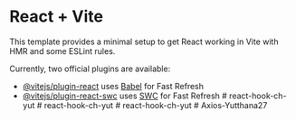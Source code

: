 # React + Vite

This template provides a minimal setup to get React working in Vite with HMR and some ESLint rules.

Currently, two official plugins are available:

- [@vitejs/plugin-react](https://github.com/vitejs/vite-plugin-react/blob/main/packages/plugin-react/README.md) uses [Babel](https://babeljs.io/) for Fast Refresh
- [@vitejs/plugin-react-swc](https://github.com/vitejs/vite-plugin-react-swc) uses [SWC](https://swc.rs/) for Fast Refresh
#   r e a c t - h o o k - c h - y u t  
 #   r e a c t - h o o k - c h - y u t  
 #   r e a c t - h o o k - c h - y u t  
 #   A x i o s - Y u t t h a n a 2 7  
 